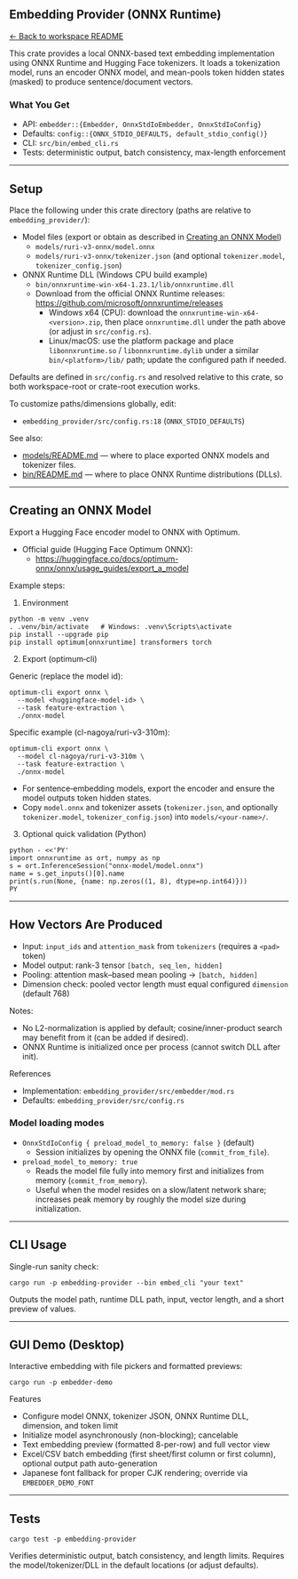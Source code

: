 ## Embedding Provider (ONNX Runtime)

[← Back to workspace README](../README.md)

This crate provides a local ONNX-based text embedding implementation using ONNX Runtime and Hugging Face tokenizers. It loads a tokenization model, runs an encoder ONNX model, and mean-pools token hidden states (masked) to produce sentence/document vectors.

### What You Get
- API: `embedder::{Embedder, OnnxStdIoEmbedder, OnnxStdIoConfig}`
- Defaults: `config::{ONNX_STDIO_DEFAULTS, default_stdio_config()}`
- CLI: `src/bin/embed_cli.rs`
- Tests: deterministic output, batch consistency, max-length enforcement

---

## Setup

Place the following under this crate directory (paths are relative to `embedding_provider/`):

- Model files (export or obtain as described in [Creating an ONNX Model](#creating-an-onnx-model))
  - `models/ruri-v3-onnx/model.onnx`
  - `models/ruri-v3-onnx/tokenizer.json` (and optional `tokenizer.model`, `tokenizer_config.json`)
- ONNX Runtime DLL (Windows CPU build example)
  - `bin/onnxruntime-win-x64-1.23.1/lib/onnxruntime.dll`
  - Download from the official ONNX Runtime releases: https://github.com/microsoft/onnxruntime/releases
    - Windows x64 (CPU): download the `onnxruntime-win-x64-<version>.zip`, then place `onnxruntime.dll` under the path above (or adjust in `src/config.rs`).
    - Linux/macOS: use the platform package and place `libonnxruntime.so` / `libonnxruntime.dylib` under a similar `bin/<platform>/lib/` path; update the configured path if needed.

Defaults are defined in `src/config.rs` and resolved relative to this crate, so both workspace-root or crate-root execution works.

To customize paths/dimensions globally, edit:
- `embedding_provider/src/config.rs:18` (`ONNX_STDIO_DEFAULTS`)

See also:
- [models/README.md](models/README.md) — where to place exported ONNX models and tokenizer files.
- [bin/README.md](bin/README.md) — where to place ONNX Runtime distributions (DLLs).

---

## Creating an ONNX Model

Export a Hugging Face encoder model to ONNX with Optimum.

- Official guide (Hugging Face Optimum ONNX):
  - https://huggingface.co/docs/optimum-onnx/onnx/usage_guides/export_a_model

Example steps:

1) Environment
```
python -m venv .venv
. .venv/bin/activate   # Windows: .venv\Scripts\activate
pip install --upgrade pip
pip install optimum[onnxruntime] transformers torch
```

2) Export (optimum‑cli)

Generic (replace the model id):
```
optimum-cli export onnx \
  --model <huggingface-model-id> \
  --task feature-extraction \
  ./onnx-model
```

Specific example (cl-nagoya/ruri-v3-310m):
```
optimum-cli export onnx \
  --model cl-nagoya/ruri-v3-310m \
  --task feature-extraction \
  ./onnx-model
```

- For sentence‑embedding models, export the encoder and ensure the model outputs token hidden states.
- Copy `model.onnx` and tokenizer assets (`tokenizer.json`, and optionally `tokenizer.model`, `tokenizer_config.json`) into `models/<your-name>/`.

3) Optional quick validation (Python)
```
python - <<'PY'
import onnxruntime as ort, numpy as np
s = ort.InferenceSession("onnx-model/model.onnx")
name = s.get_inputs()[0].name
print(s.run(None, {name: np.zeros((1, 8), dtype=np.int64)}))
PY
```

---

## How Vectors Are Produced

- Input: `input_ids` and `attention_mask` from `tokenizers` (requires a `<pad>` token)
- Model output: rank-3 tensor `[batch, seq_len, hidden]`
- Pooling: attention mask–based mean pooling → `[batch, hidden]`
- Dimension check: pooled vector length must equal configured `dimension` (default 768)

Notes:
- No L2-normalization is applied by default; cosine/inner-product search may benefit from it (can be added if desired).
- ONNX Runtime is initialized once per process (cannot switch DLL after init).

References
- Implementation: `embedding_provider/src/embedder/mod.rs`
- Defaults: `embedding_provider/src/config.rs`

### Model loading modes

- `OnnxStdIoConfig { preload_model_to_memory: false }` (default)
  - Session initializes by opening the ONNX file (`commit_from_file`).
- `preload_model_to_memory: true`
  - Reads the model file fully into memory first and initializes from memory (`commit_from_memory`).
  - Useful when the model resides on a slow/latent network share; increases peak memory by roughly the model size during initialization.

---

## CLI Usage

Single-run sanity check:
```
cargo run -p embedding-provider --bin embed_cli "your text"
```
Outputs the model path, runtime DLL path, input, vector length, and a short preview of values.

---

## GUI Demo (Desktop)

Interactive embedding with file pickers and formatted previews:
```
cargo run -p embedder-demo
```
Features
- Configure model ONNX, tokenizer JSON, ONNX Runtime DLL, dimension, and token limit
- Initialize model asynchronously (non-blocking); cancelable
- Text embedding preview (formatted 8-per-row) and full vector view
- Excel/CSV batch embedding (first sheet/first column or first column), optional output path auto-generation
- Japanese font fallback for proper CJK rendering; override via `EMBEDDER_DEMO_FONT`

---

## Tests

```
cargo test -p embedding-provider
```
Verifies deterministic output, batch consistency, and length limits. Requires the model/tokenizer/DLL in the default locations (or adjust defaults).
